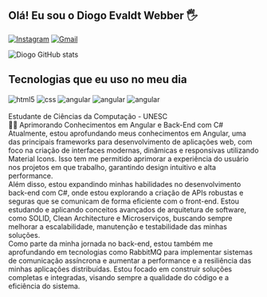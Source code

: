 ## Olá! Eu sou o Diogo Evaldt Webber 🖐️

[![Instagram](https://img.shields.io/badge/Instagram-E4405F?style=for-the-badge&logo=instagram&logoColor=white)](https://www.instagram.com/diogowebber_/)
[![Gmail](https://img.shields.io/badge/Gmail-D14836?style=for-the-badge&logo=gmail&logoColor=white)](mailto:diogoevaldt17@gmail.com?subject=Assunto%20do%20E-mail&body=Corpo%20do%20E-mail)

![Diogo GitHub stats](https://github-readme-stats.vercel.app/api?username=DiogoWebber&show_icons=true&theme=radical&locale=pt-br)

## Tecnologias que eu uso no meu dia

<div style="display: inline_block">
  <img align="center" alt="html5" src="https://img.shields.io/badge/HTML5-E34F26?style=for-the-badge&logo=html5&logoColor=white" />
  <img align="center" alt="css" src="https://img.shields.io/badge/CSS3-1572B6?style=for-the-badge&logo=css3&logoColor=white" />
  <img align="center" alt="angular" src="https://img.shields.io/badge/Angular-DD0031?style=for-the-badge&logo=angular&logoColor=white" />
   <img align="center" alt="angular" src="https://img.shields.io/badge/TypeScript-007ACC?style=for-the-badge&logo=typescript&logoColor=white"/>
  <img align="center" alt="angular" src="https://img.shields.io/badge/C%23-239120?style=for-the-badge&logo=c-sharp&logoColor=white"/>

</div><br/>
Estudante de Ciências da Computação - UNESC
<br>
👨‍💻 Aprimorando Conhecimentos em Angular e Back-End com C#
<br>
Atualmente, estou aprofundando meus conhecimentos em Angular, uma das principais frameworks para desenvolvimento de aplicações web, com foco na criação de interfaces modernas, dinâmicas e responsivas utilizando Material Icons. Isso tem me permitido aprimorar a experiência do usuário nos projetos em que trabalho, garantindo design intuitivo e alta performance.
<br>
Além disso, estou expandindo minhas habilidades no desenvolvimento back-end com C#, onde estou explorando a criação de APIs robustas e seguras que se comunicam de forma eficiente com o front-end. Estou estudando e aplicando conceitos avançados de arquitetura de software, como SOLID, Clean Architecture e Microserviços, buscando sempre melhorar a escalabilidade, manutenção e testabilidade das minhas soluções.
<br>
Como parte da minha jornada no back-end, estou também me aprofundando em tecnologias como RabbitMQ para implementar sistemas de comunicação assíncrona e aumentar a performance e a resiliência das minhas aplicações distribuídas. Estou focado em construir soluções completas e integradas, visando sempre a qualidade do código e a eficiência do sistema.
